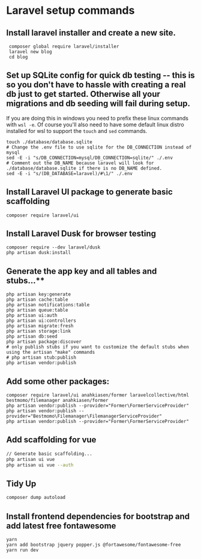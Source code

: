 # Laravel setup commands

## Install laravel installer and create a new site.

```shell
 composer global require laravel/installer
 laravel new blog
 cd blog
```

## Set up SQLite config for quick db testing -- this is so you don't have to hassle with creating a real db just to get started. Otherwise all your migrations and db seeding will fail during setup. 

If you are doing this in windows you need to prefix these linux commands with `wsl -e`. Of course you'll also need to have some default linux distro installed for wsl to support the `touch` and `sed` commands. 

```
touch ./database/database.sqlite
# Change the .env file to use sqlite for the DB_CONNECTION instead of mysql
sed -E -i "s/DB_CONNECTION=mysql/DB_CONNECTION=sqlite/" ./.env
# Comment out the DB_NAME because laravel will look for ./database/database.sqlite if there is no DB_NAME defined. 
sed -E -i "s/(DB_DATABASE=laravel)/#\1/" ./.env
```

## Install Laravel UI package to generate basic scaffolding

```
composer require laravel/ui
```

## Install Laravel Dusk for browser testing

```shell
composer require --dev laravel/dusk
php artisan dusk:install
```

## Generate the app key and all tables and stubs...**

```shell
php artisan key:generate
php artisan cache:table
php artisan notifications:table
php artisan queue:table
php artisan ui:auth
php artisan ui:controllers
php artisan migrate:fresh
php artisan storage:link
php artisan db:seed
php artisan package:discover
# only publish stubs if you want to customize the default stubs when using the artisan "make" commands
# php artisan stub:publish
php artisan vendor:publish
```

## Add some other packages: 

```
composer require laravel/ui anahkiasen/former laravelcollective/html bestmomo/filemanager anahkiasen/former
php artisan vendor:publish --provider="Former\FormerServiceProvider"
php artisan vendor:publish --provider="Bestmomo\Filemanager\FilemanagerServiceProvider"
php artisan vendor:publish --provider="Former\FormerServiceProvider"
```

## Add scaffolding for vue

```bash
// Generate basic scaffolding...
php artisan ui vue
php artisan ui vue --auth
```

## Tidy Up

```sh
composer dump autoload
```

## Install frontend dependencies for bootstrap and add latest free fontawesome

```shell
yarn
yarn add bootstrap jquery popper.js @fortawesome/fontawesome-free
yarn run dev
```

